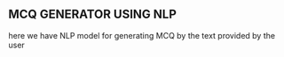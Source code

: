## MCQ GENERATOR USING NLP
here we have NLP model for generating MCQ by the text provided by the user
